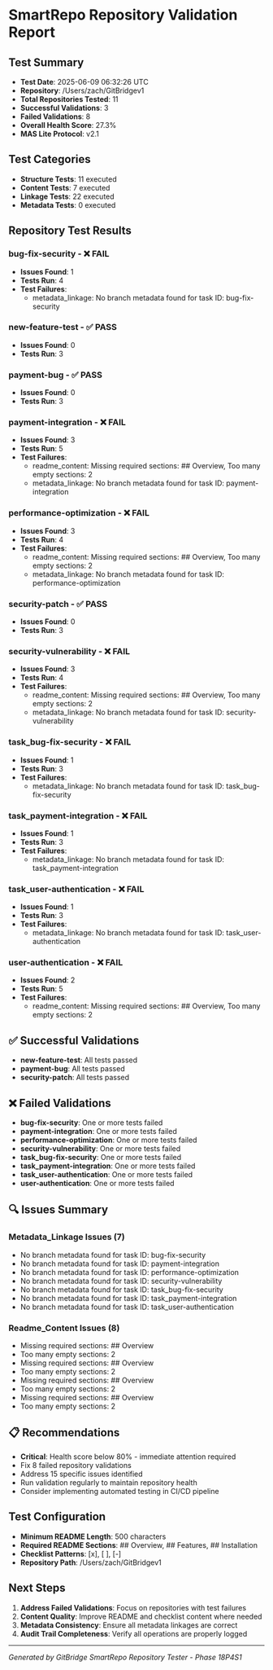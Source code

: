 # SmartRepo Repository Validation Report

## Test Summary
- **Test Date**: 2025-06-09 06:32:26 UTC
- **Repository**: /Users/zach/GitBridgev1
- **Total Repositories Tested**: 11
- **Successful Validations**: 3
- **Failed Validations**: 8
- **Overall Health Score**: 27.3%
- **MAS Lite Protocol**: v2.1

## Test Categories
- **Structure Tests**: 11 executed
- **Content Tests**: 7 executed
- **Linkage Tests**: 22 executed
- **Metadata Tests**: 0 executed

## Repository Test Results

### bug-fix-security - ❌ FAIL
- **Issues Found**: 1
- **Tests Run**: 4
- **Test Failures**:
  - metadata_linkage: No branch metadata found for task ID: bug-fix-security

### new-feature-test - ✅ PASS
- **Issues Found**: 0
- **Tests Run**: 3

### payment-bug - ✅ PASS
- **Issues Found**: 0
- **Tests Run**: 3

### payment-integration - ❌ FAIL
- **Issues Found**: 3
- **Tests Run**: 5
- **Test Failures**:
  - readme_content: Missing required sections: ## Overview, Too many empty sections: 2
  - metadata_linkage: No branch metadata found for task ID: payment-integration

### performance-optimization - ❌ FAIL
- **Issues Found**: 3
- **Tests Run**: 4
- **Test Failures**:
  - readme_content: Missing required sections: ## Overview, Too many empty sections: 2
  - metadata_linkage: No branch metadata found for task ID: performance-optimization

### security-patch - ✅ PASS
- **Issues Found**: 0
- **Tests Run**: 3

### security-vulnerability - ❌ FAIL
- **Issues Found**: 3
- **Tests Run**: 4
- **Test Failures**:
  - readme_content: Missing required sections: ## Overview, Too many empty sections: 2
  - metadata_linkage: No branch metadata found for task ID: security-vulnerability

### task_bug-fix-security - ❌ FAIL
- **Issues Found**: 1
- **Tests Run**: 3
- **Test Failures**:
  - metadata_linkage: No branch metadata found for task ID: task_bug-fix-security

### task_payment-integration - ❌ FAIL
- **Issues Found**: 1
- **Tests Run**: 3
- **Test Failures**:
  - metadata_linkage: No branch metadata found for task ID: task_payment-integration

### task_user-authentication - ❌ FAIL
- **Issues Found**: 1
- **Tests Run**: 3
- **Test Failures**:
  - metadata_linkage: No branch metadata found for task ID: task_user-authentication

### user-authentication - ❌ FAIL
- **Issues Found**: 2
- **Tests Run**: 5
- **Test Failures**:
  - readme_content: Missing required sections: ## Overview, Too many empty sections: 2

## ✅ Successful Validations
- **new-feature-test**: All tests passed
- **payment-bug**: All tests passed
- **security-patch**: All tests passed

## ❌ Failed Validations
- **bug-fix-security**: One or more tests failed
- **payment-integration**: One or more tests failed
- **performance-optimization**: One or more tests failed
- **security-vulnerability**: One or more tests failed
- **task_bug-fix-security**: One or more tests failed
- **task_payment-integration**: One or more tests failed
- **task_user-authentication**: One or more tests failed
- **user-authentication**: One or more tests failed

## 🔍 Issues Summary
### Metadata_Linkage Issues (7)
- No branch metadata found for task ID: bug-fix-security
- No branch metadata found for task ID: payment-integration
- No branch metadata found for task ID: performance-optimization
- No branch metadata found for task ID: security-vulnerability
- No branch metadata found for task ID: task_bug-fix-security
- No branch metadata found for task ID: task_payment-integration
- No branch metadata found for task ID: task_user-authentication

### Readme_Content Issues (8)
- Missing required sections: ## Overview
- Too many empty sections: 2
- Missing required sections: ## Overview
- Too many empty sections: 2
- Missing required sections: ## Overview
- Too many empty sections: 2
- Missing required sections: ## Overview
- Too many empty sections: 2

## 📋 Recommendations
- **Critical**: Health score below 80% - immediate attention required
- Fix 8 failed repository validations
- Address 15 specific issues identified
- Run validation regularly to maintain repository health
- Consider implementing automated testing in CI/CD pipeline

## Test Configuration
- **Minimum README Length**: 500 characters
- **Required README Sections**: ## Overview, ## Features, ## Installation
- **Checklist Patterns**: \[x\], \[ \], \[-\]
- **Repository Path**: /Users/zach/GitBridgev1

## Next Steps
1. **Address Failed Validations**: Focus on repositories with test failures
2. **Content Quality**: Improve README and checklist content where needed
3. **Metadata Consistency**: Ensure all metadata linkages are correct
4. **Audit Trail Completeness**: Verify all operations are properly logged

---
*Generated by GitBridge SmartRepo Repository Tester - Phase 18P4S1*
